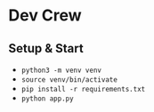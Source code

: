 # Dev Crew

## Setup & Start
- `python3 -m venv venv`
- `source venv/bin/activate`
- `pip install -r requirements.txt`
- `python app.py`